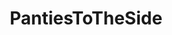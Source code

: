 ---
title: PantiesToTheSide
crosslinks:
- livven
- pelfie
- holdthemoan
- MassiveTitsnAss
- simps
- rockthehousemd
- audrey_
- TatsUnderPanties
- grool
- gloria_sol
- popass
- ButtsAndBareFeet
---